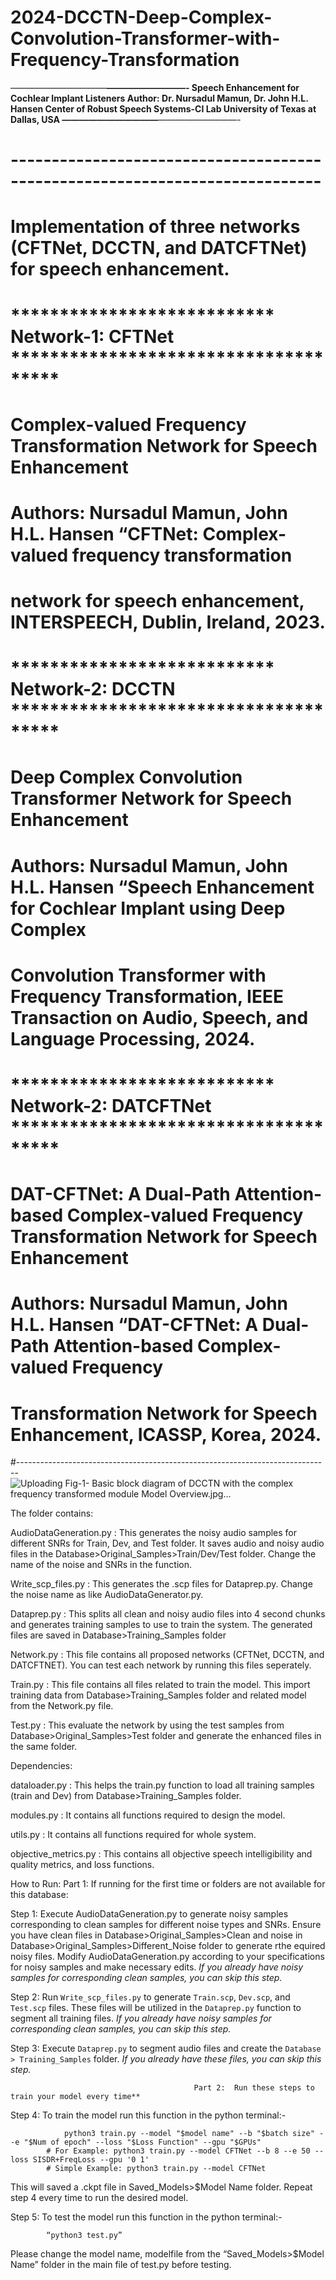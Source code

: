 # 2024-DCCTN-Deep-Complex-Convolution-Transformer-with-Frequency-Transformation


———————————********—————————-
Speech Enhancement for Cochlear Implant Listeners
Author: Dr. Nursadul Mamun, Dr. John H.L. Hansen
Center of Robust Speech Systems-CI Lab
University of Texas at Dallas, USA
———————————********—————————-

# ----------------------------------------------------------------------------
# Implementation of three networks (CFTNet, DCCTN, and DATCFTNet) for speech enhancement.
# *************************** Network-1: CFTNet *************************************
# Complex-valued Frequency Transformation Network for Speech Enhancement
# Authors: Nursadul Mamun, John H.L. Hansen “CFTNet: Complex-valued frequency transformation
# network for speech enhancement, INTERSPEECH, Dublin, Ireland, 2023.

# *************************** Network-2: DCCTN *************************************
# Deep Complex Convolution Transformer Network for Speech Enhancement
# Authors: Nursadul Mamun, John H.L. Hansen “Speech Enhancement for Cochlear Implant using Deep Complex
# Convolution Transformer with Frequency Transformation, IEEE Transaction on Audio, Speech, and Language Processing, 2024.


# *************************** Network-2: DATCFTNet *************************************
# DAT-CFTNet: A Dual-Path Attention-based Complex-valued Frequency Transformation Network for Speech Enhancement
# Authors: Nursadul Mamun, John H.L. Hansen “DAT-CFTNet: A Dual-Path Attention-based Complex-valued Frequency
# Transformation Network for Speech Enhancement, ICASSP, Korea, 2024.
#------------------------------------------------------------------------------
![Uploading Fig-1- Basic block diagram of DCCTN with the complex frequency transformed module Model Overview.jpg…]()

The folder contains:

AudioDataGeneration.py : This generates the noisy audio samples for different SNRs for Train, Dev, and Test folder. It saves audio and noisy audio files in the 									  Database>Original_Samples>Train/Dev/Test folder. Change the name of the noise and SNRs in the function.

Write_scp_files.py     : This generates the .scp files for Dataprep.py. Change the noise name as like AudioDataGenerator.py. 

Dataprep.py					: This splits all clean and noisy audio files into 4 second chunks and generates training samples to use to train the system. The generated files 									  are saved in Database>Training_Samples folder

Network.py             : This file contains all proposed networks (CFTNet, DCCTN, and DATCFTNET). You can test each network by running this files seperately. 

Train.py               : This file contains all files related to train the model. This import training data from Database>Training_Samples folder and related model from 									 the Network.py file.

Test.py						  : This evaluate the network by using the test samples from Database>Original_Samples>Test folder and generate the enhanced files in the same folder.


Dependencies:

dataloader.py				: This helps the train.py function to load all training samples (train and Dev) from Database>Training_Samples folder.

modules.py						: It contains all functions required to design the model.

utils.py						: It contains all functions required for whole system.

objective_metrics.py		: This contains all objective speech intelligibility and quality metrics, and loss functions.


How to Run:
												Part 1: If running for the first time or folders are not available for this database:

Step 1: Execute AudioDataGeneration.py to generate noisy samples corresponding to clean samples for different noise types and SNRs. Ensure you have clean files in Database>Original_Samples>Clean and noise in Database>Original_Samples>Different_Noise folder to generate rthe equired noisy files. Modify AudioDataGeneration.py according to your specifications for noisy samples and make necessary edits. 
   		*If you already have noisy samples for corresponding clean samples, you can skip this step.*

Step 2: Run `Write_scp_files.py` to generate `Train.scp`, `Dev.scp`, and `Test.scp` files. These files will be utilized in the `Dataprep.py` function to segment all training 			files.
   		*If you already have noisy samples for corresponding clean samples, you can skip this step.*

Step 3: Execute `Dataprep.py` to segment audio files and create the `Database > Training_Samples` folder.
   		*If you already have these files, you can skip this step.*

											 Part 2:  Run these steps to train your model every time**



Step 4: To train the model run this function in the python terminal:-

				python3 train.py --model "$model name" --b "$batch size" --e "$Num of epoch" --loss "$Loss Function" --gpu "$GPUs"
			# For Example: python3 train.py --model CFTNet --b 8 --e 50 --loss SISDR+FreqLoss --gpu '0 1'
			# Simple Example: python3 train.py --model CFTNet


This will saved a .ckpt file in Saved_Models>$Model Name folder.
			Repeat step 4 every time to run the desired model.


Step 5: To test the model run this function in the python terminal:-

			“python3 test.py”

Please change the model name, modelfile from the “Saved_Models>$Model Name” folder in the main file of test.py before testing.


